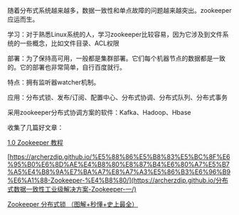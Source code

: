 随着分布式系统越来越多，数据一致性和单点故障的问题越来越突出。zookeeper应运而生。

学习：对于熟悉Linux系统的人，学习zookeeper比较容易，因为它涉及到文件系统的一些概念，比如文件目录、ACL权限

部署：为了保持高可用，一般都是集群部署。它们每个机器节点的数据都是一致的。它的部署也非常简单，自行百度就行。

特点：拥有监听器watcher机制。

应用：分布式锁、发布/订阅、配置中心、分布式协调、分布式队列、分布式事务

采用zookeeper分布式协调方案的软件：Kafka、Hadoop、Hbase

收集了几篇好文章：

[1.0 Zookeeper 教程](https://www.runoob.com/w3cnote/zookeeper-tutorial.html)

[https://archerzdip.github.io/%E5%88%86%E5%B8%83%E5%BC%8F%E6%95%B0%E6%8D%AE%E4%B8%80%E8%87%B4%E6%80%A7%E5%B7%A5%E4%B8%9A%E7%BA%A7%E8%A7%A3%E5%86%B3%E6%96%B9%E6%A1%88-Zookeeper-%E4%B8%80/](https://archerzdip.github.io/分布式数据一致性工业级解决方案-Zookeeper-一/)

[Zookeeper 分布式锁 （图解+秒懂+史上最全）](https://www.cnblogs.com/crazymakercircle/p/14504520.html)